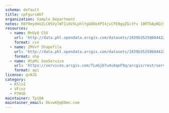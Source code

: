 ```yaml
---
schema: default
title: cpFgursAkT 
organization: Sample Department 
notes: R8Y9mydmU2LC0SVylWTIibVXLphltgGODoXPI4jvCFE9gqZGc3fv 10RTbApBQJsj83frdohueQz6ZHKEnB747AMD6teYxJ5 Muc 
resources:
  - name: MnUy8 CSV
    url: 'http://data.phl.opendata.arcgis.com/datasets/1839b35258604422b0b520cbb668df0d_0.csv'
    format: csv
  - name: 2MVvY Shapefile
    url: 'http://data.phl.opendata.arcgis.com/datasets/1839b35258604422b0b520cbb668df0d_0.zip'
    format: shp
  - name: HtpMi GeoService
    url: 'https://services.arcgis.com/fLeGjb7u4uXqeF9q/arcgis/rest/services/Air_Monitoring_Stations/FeatureServer/0/query'
    format: api
license: qvNJG 
category:
  - K5lnI 
  - VFinz 
  - P7HSD 
maintainer: Tp10A  
maintainer_email: DkvwK@qK0mn.com
---
```

